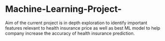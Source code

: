 # Machine-Learning-Project-
Aim of the current project is in depth exploration to identify important features relevant to health insurance price as well as best ML model to help company increase the accuracy of health insurance prediction.
